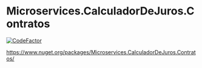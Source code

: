 # Microservices.CalculadorDeJuros.Contratos

[![CodeFactor](https://www.codefactor.io/repository/github/sampaiobrenner/microservices.calculadordejuros.contratos/badge)](https://www.codefactor.io/repository/github/sampaiobrenner/microservices.calculadordejuros.contratos)

https://www.nuget.org/packages/Microservices.CalculadorDeJuros.Contratos/
